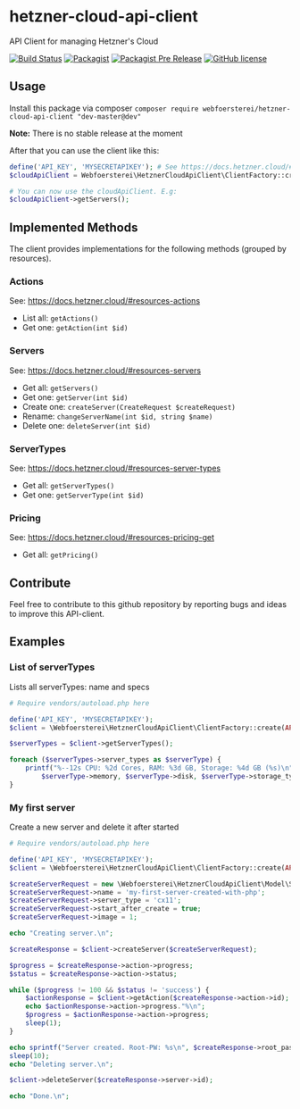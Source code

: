 # hetzner-cloud-api-client
API Client for managing Hetzner's Cloud

[![Build Status](https://travis-ci.org/webfoersterei/hetzner-cloud-api-client.svg?branch=master)](https://travis-ci.org/webfoersterei/hetzner-cloud-api-client)
[![Packagist](https://img.shields.io/packagist/v/webfoersterei/hetzner-cloud-api-client.svg)](https://packagist.org/packages/webfoersterei/hetzner-cloud-api-client)
[![Packagist Pre Release](https://img.shields.io/packagist/vpre/webfoersterei/hetzner-cloud-api-client.svg)](https://packagist.org/packages/webfoersterei/hetzner-cloud-api-client)
[![GitHub license](https://img.shields.io/github/license/webfoersterei/hetzner-cloud-api-client.svg)](https://github.com/webfoersterei/hetzner-cloud-api-client/blob/master/LICENSE)

## Usage

Install this package via composer ``composer require webfoersterei/hetzner-cloud-api-client "dev-master@dev"``

**Note:** There is no stable release at the moment

After that you can use the client like this:
```php
define('API_KEY', 'MYSECRETAPIKEY'); # See https://docs.hetzner.cloud/#header-authentication-1
$cloudApiClient = Webfoersterei\HetznerCloudApiClient\ClientFactory::create(API_KEY);

# You can now use the cloudApiClient. E.g:
$cloudApiClient->getServers();
```

## Implemented Methods
The client provides implementations for the following methods (grouped by resources).

### Actions
See: https://docs.hetzner.cloud/#resources-actions
* List all: `getActions()`
* Get one: `getAction(int $id)`

### Servers
See: https://docs.hetzner.cloud/#resources-servers
* Get all: `getServers()`
* Get one: `getServer(int $id)`
* Create one: `createServer(CreateRequest $createRequest)`
* Rename: `changeServerName(int $id, string $name)`
* Delete one: `deleteServer(int $id)`

### ServerTypes
See: https://docs.hetzner.cloud/#resources-server-types
* Get all: `getServerTypes()`
* Get one: `getServerType(int $id)`

### Pricing
See: https://docs.hetzner.cloud/#resources-pricing-get
* Get all: `getPricing()`

## Contribute

Feel free to contribute to this github repository by reporting bugs and ideas to improve this API-client.

## Examples

### List of serverTypes
Lists all serverTypes: name and specs
```php
# Require vendors/autoload.php here

define('API_KEY', 'MYSECRETAPIKEY');
$client = \Webfoersterei\HetznerCloudApiClient\ClientFactory::create(API_KEY);

$serverTypes = $client->getServerTypes();

foreach ($serverTypes->server_types as $serverType) {
    printf("%--12s CPU: %2d Cores, RAM: %3d GB, Storage: %4d GB (%s)\n", $serverType->name, $serverType->cores,
        $serverType->memory, $serverType->disk, $serverType->storage_type);
}
```

### My first server
Create a new server and delete it after started
```php
# Require vendors/autoload.php here

define('API_KEY', 'MYSECRETAPIKEY');
$client = \Webfoersterei\HetznerCloudApiClient\ClientFactory::create(API_KEY);

$createServerRequest = new \Webfoersterei\HetznerCloudApiClient\Model\Server\CreateRequest();
$createServerRequest->name = 'my-first-server-created-with-php';
$createServerRequest->server_type = 'cx11';
$createServerRequest->start_after_create = true;
$createServerRequest->image = 1;

echo "Creating server.\n";

$createResponse = $client->createServer($createServerRequest);

$progress = $createResponse->action->progress;
$status = $createResponse->action->status;

while ($progress != 100 && $status != 'success') {
    $actionResponse = $client->getAction($createResponse->action->id);
    echo $actionResponse->action->progress."%\n";
    $progress = $actionResponse->action->progress;
    sleep(1);
}

echo sprintf("Server created. Root-PW: %s\n", $createResponse->root_password);
sleep(10);
echo "Deleting server.\n";

$client->deleteServer($createResponse->server->id);

echo "Done.\n";
```